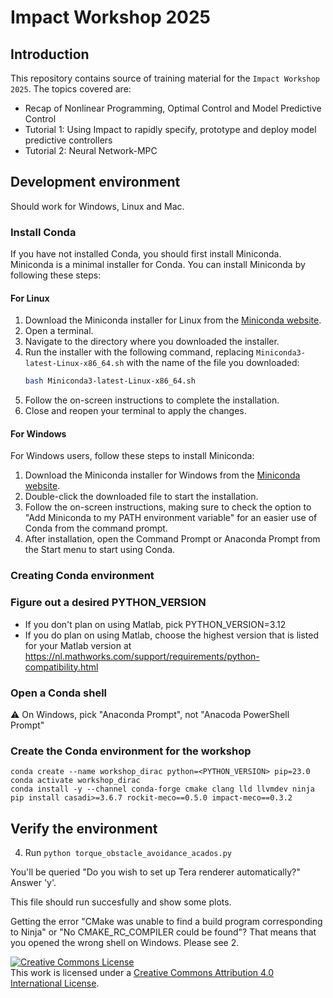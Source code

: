 # Impact Workshop 2025

## Introduction

This repository contains source of training material for the `Impact Workshop 2025`. The topics covered are:
- Recap of Nonlinear Programming, Optimal Control and Model Predictive Control
- Tutorial 1: Using Impact to rapidly specify, prototype and deploy model predictive controllers
- Tutorial 2: Neural Network-MPC

## Development environment

Should work for Windows, Linux and Mac.

### Install Conda

If you have not installed Conda, you should first install Miniconda. Miniconda is a minimal installer for Conda. You can install Miniconda by following these steps:

#### For Linux

1. Download the Miniconda installer for Linux from the [Miniconda website](https://docs.conda.io/en/latest/miniconda.html).
2. Open a terminal.
3. Navigate to the directory where you downloaded the installer.
4. Run the installer with the following command, replacing `Miniconda3-latest-Linux-x86_64.sh` with the name of the file you downloaded:
   ```sh
   bash Miniconda3-latest-Linux-x86_64.sh
   ```
5. Follow the on-screen instructions to complete the installation.
6. Close and reopen your terminal to apply the changes.

#### For Windows

For Windows users, follow these steps to install Miniconda:

1. Download the Miniconda installer for Windows from the [Miniconda website](https://docs.conda.io/en/latest/miniconda.html).
2. Double-click the downloaded file to start the installation.
3. Follow the on-screen instructions, making sure to check the option to "Add Miniconda to my PATH environment variable" for an easier use of Conda from the command prompt.
4. After installation, open the Command Prompt or Anaconda Prompt from the Start menu to start using Conda.

### Creating Conda environment

### Figure out a desired PYTHON_VERSION
 * If you don't plan on using Matlab, pick PYTHON_VERSION=3.12
 * If you do plan on using Matlab, choose the highest version that is listed for your Matlab version at https://nl.mathworks.com/support/requirements/python-compatibility.html

### Open a Conda shell
  ⚠️ On Windows, pick "Anaconda Prompt", not "Anacoda PowerShell Prompt"

### Create the Conda environment for the workshop

```
conda create --name workshop_dirac python=<PYTHON_VERSION> pip=23.0
conda activate workshop_dirac
conda install -y --channel conda-forge cmake clang lld llvmdev ninja
pip install casadi>=3.6.7 rockit-meco==0.5.0 impact-meco==0.3.2
```

## Verify the environment

4. Run `python torque_obstacle_avoidance_acados.py`
 
  You'll be queried "Do you wish to set up Tera renderer automatically?" Answer 'y'.

  This file should run succesfully and show some plots.

  Getting the error "CMake was unable to find a build program corresponding to Ninja" or "No CMAKE_RC_COMPILER could be found"?
  That means that you opened the wrong shell on Windows. Please see 2.




<a rel="license" href="http://creativecommons.org/licenses/by/4.0/"><img alt="Creative Commons License" style="border-width:0" src="https://i.creativecommons.org/l/by/4.0/80x15.png" /></a><br />This work is licensed under a <a rel="license" href="http://creativecommons.org/licenses/by/4.0/">Creative Commons Attribution 4.0 International License</a>.

